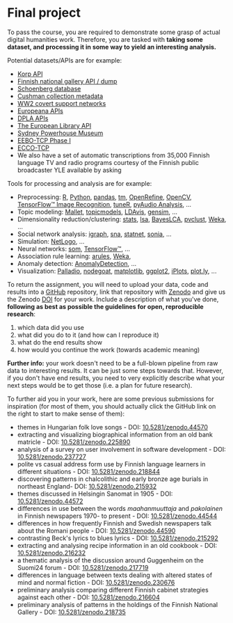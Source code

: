 # Final project

To pass the course, you are required to demonstrate some grasp of actual digital humanities work. Therefore, you are tasked with **taking some dataset, and processing it in some way to yield an interesting analysis.**

Potential datasets/APIs are for example:

* [Korp API](https://kitwiki.csc.fi/twiki/bin/view/FinCLARIN/KielipankkiHelpKorpWebService)
* [Finnish national gallery API / dump](http://kokoelmat.fng.fi/api/v2support/docs/#/download)
* [Schoenberg database](http://dla.library.upenn.edu/dla/schoenberg/ancillary.html?id=dla/schoenberg/data)
* [Cushman collection metadata](https://github.com/iulibdcs/cushman_photos)
* [WW2 covert support networks](http://programminghistorian.org/lessons/creating-network-diagrams-from-historical-sources#about-the-case-study)
* [Europeana APIs](http://labs.europeana.eu/api)
* [DPLA APIs](http://dp.la/info/developers/codex/)
* [The European Library API](http://www.theeuropeanlibrary.org/confluence/display/developers/API+Documentation)
* [Sydney Powerhouse Museum](http://www.powerhousemuseum.com/collection/database/download.php)
* [EEBO-TCP Phase I](http://www.bodleian.ox.ac.uk/eebotcp/)
* [ECCO-TCP](http://www.textcreationpartnership.org/tcp-ecco/)
* We also have a set of automatic transcriptions from 35,000 Finnish language TV and radio programs courtesy of the Finnish public broadcaster YLE available by asking

Tools for processing and analysis are for example:

* Preprocessing: [R](https://www.r-project.org/), [Python](https://www.python.org/), [pandas](http://pandas.pydata.org/), [tm](https://cran.r-project.org/web/packages/tm/index.html), [OpenRefine](http://openrefine.org/), [OpenCV](http://opencv.org/), [TensorFlow™ Image Recognition](https://www.tensorflow.org/versions/master/tutorials/image_recognition/index.html), [tuneR](https://cran.r-project.org/web/packages/tuneR/index.html), [pyAudio Analysis](https://github.com/tyiannak/pyAudioAnalysis), ...
* Topic modeling: [Mallet](http://mallet.cs.umass.edu/), [topicmodels](https://cran.r-project.org/web/packages/topicmodels/index.html), [LDAvis](https://cran.r-project.org/web/packages/LDAvis/index.html), [gensim](https://radimrehurek.com/gensim/), ...
* Dimensionality reduction/clustering: [stats](https://stat.ethz.ch/R-manual/R-devel/library/stats/html/00Index.html), [lsa](https://cran.r-project.org/web/packages/lsa/index.html), [BayesLCA](https://cran.r-project.org/web/packages/BayesLCA/index.html), [pvclust](https://cran.r-project.org/web/packages/pvclust/index.html), [Weka](http://www.cs.waikato.ac.nz/ml/weka/), ...
* Social network analysis: [igraph](http://igraph.org/), [sna](https://cran.r-project.org/web/packages/sna/index.html), [statnet](https://cran.r-project.org/web/packages/statnet/index.html), [sonia](http://web.stanford.edu/group/sonia/index.html), …
* Simulation: [NetLogo](https://ccl.northwestern.edu/netlogo/), ...
* Neural networks: [som](https://cran.r-project.org/web/packages/som/index.html), [TensorFlow™](http://www.tensorflow.org/), ...
* Association rule learning: [arules](https://cran.r-project.org/web/packages/arules/index.html), [Weka](http://www.cs.waikato.ac.nz/ml/weka/),
* Anomaly detection: [AnomalyDetection](https://github.com/twitter/AnomalyDetection), ...
* Visualization: [Palladio](http://palladio.designhumanities.org/), [nodegoat](http://nodegoat.net/), [matplotlib](http://matplotlib.org/), [ggplot2](http://ggplot2.org/), [iPlots](https://cran.r-project.org/web/packages/iplots/index.html), [plot.ly](https://plot.ly/), ...

To return the assignment, you will need to upload your data, code and results into a [GitHub](http://github.com/) repository, link that repository with [Zenodo](https://zenodo.org/) and give us the Zenodo [DOI](https://www.doi.org/) for your work. Include a description of what you've done, **following as best as possible the guidelines for open, reproducible research**:

1. which data did you use
2. what did you do to it \(and how can I reproduce it\)
3. what do the end results show
4. how would you continue the work \(towards academic meaning\)

**Further info:** your work doesn't need to be a full-blown pipeline from raw data to interesting results. It can be just some steps towards that. However, if you don't have end results, you need to very explicitly describe what your next steps would be to get those \(i.e. a plan for future research\).

To further aid you in your work, here are some previous submissions for inspiration \(for most of them, you should actually click the GitHub link on the right to start to make sense of them\):

* themes in Hungarian folk love songs - DOI: [10.5281/zenodo.44570](http://doi.org/10.5281/zenodo.44570)
* extracting and visualizing biographical information from an old bank matricle - DOI: [10.5281/zenodo.225890](http://doi.org/10.5281/zenodo.225890)
* analysis of a survey on user involvement in software development - DOI: [10.5281/zenodo.237727](https://doi.org/10.5281/zenodo.237727)
* polite vs casual address form use by Finnish language learners in different situations - DOI: [10.5281/zenodo.218844](https://doi.org/10.5281/zenodo.218844)
* discovering patterns in chalcolithic and early bronze age burials in northeast England- DOI: [10.5281/zenodo.215932](https://doi.org/10.5281/zenodo.215932)
* themes discussed in Helsingin Sanomat in 1905 - DOI: [10.5281/zenodo.44572](http://doi.org/10.5281/zenodo.44572)
* differences in use between the words _maahanmuuttaja_ and _pakolainen_ in Finnish newspapers 1970- to present - DOI: [10.5281/zenodo.44544](http://doi.org/10.5281/zenodo.44544)
* differences in how frequently Finnish and Swedish newspapers talk about the Romani people - DOI: [10.5281/zenodo.44590](http://doi.org/10.5281/zenodo.44590)
* contrasting Beck's lyrics to blues lyrics - DOI: [10.5281/zenodo.215292](http://doi.org/10.5281/zenodo.215292)
* extracting and analysing recipe information in an old cookbook - DOI: [10.5281/zenodo.216232](https://doi.org/10.5281/zenodo.216232)
* a thematic analysis of the discussion around Guggenheim on the Suomi24 forum - DOI: [10.5281/zenodo.217719](https://doi.org/10.5281/zenodo.217719)
* differences in language between texts dealing with altered states of mind and normal fiction - DOI: [10.5281/zenodo.230676](https://doi.org/10.5281/zenodo.230676)
* preliminary analysis comparing different Finnish cabinet strategies against each other - DOI: [10.5281/zenodo.216604](https://doi.org/10.5281/zenodo.216604)
* preliminary analysis of patterns in the holdings of the Finnish National Gallery - DOI: [10.5281/zenodo.218735](https://doi.org/10.5281/zenodo.218735)

